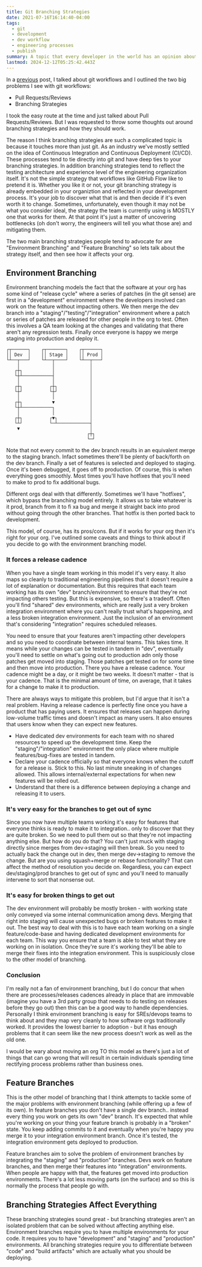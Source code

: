 ```yaml
---
title: Git Branching Strategies
date: 2021-07-16T16:14:40-04:00
tags:
  - git
  - development
  - dev workflow
  - engineering processes
  - publish
summary: A topic that every developer in the world has an opinion about
lastmod: 2024-12-12T05:25:42.443Z
---
```

In a [previous](/posts/git-workflows/) post, I talked about git workflows and I outlined the two big problems I see with git workflows:

* Pull Requests/Reviews
* Branching Strategies

I took the easy route at the time and just talked about Pull Requests/Reviews. But I was requested to throw some thoughts out around branching strategies and how they should work.

The reason I think branching strategies are such a complicated topic is because it touches more than just git. As an industry we've mostly settled on the idea of Continuous Integration and Continuous Deployment (CI/CD). These processes tend to tie directly into git and have deep ties to your branching strategies. In addition branching strategies tend to reflect the testing architecture and experience level of the engineering organization itself. It's not the simple strategy that workflows like GitHub Flow like to pretend it is. Whether you like it or not, your git branching strategy is already embedded in your organiztion and reflected in your development process. It's your job to discover what that is and then decide if it's even worth it to change. Sometimes, unfortunately, even though it may not be what you consider ideal, the strategy the team is currently using is MOSTLY one that works for them. At that point it's just a matter of uncovering bottlenecks (oh don't worry, the engineers will tell you what those are) and mitigating them.

The two main branching strategies people tend to advocate for are "Environment Branching" and "Feature Branching" so lets talk about the strategy itself, and then see how it affects your org.

## Environment Branching

Environment branching models the fact that the software at your org has some kind of "release cycle" where a series of patches (in the git sense) are first in a "development" environment where the developers involved can work on the feature without impacting others. We then merge the dev branch into a "staging"/"testing"/"integration" environment where a patch or series of patches are released for other people in the org to test. Often this involves a QA team looking at the changes and validating that there aren't any regression tests. Finally once everyone is happy we merge staging into production and deploy it.

```Environment branching example
┌┬──────┐    ┌┬───────┐    ┌┬──────┐
││ Dev  │    ││ Stage │    ││ Prod │
└┴──┬───┘    └┴──┬────┘    └┴──┬───┘
    │            │             │
   ┌┼┐           │             │
   └┼┴───────────┤             │
    │            │             │
   ┌┼┐          ┌┼┐            │
   └┼┘          └┼┘            │
    │            │             │
   ┌┼┐           ▼             │
   └┼┴───────────┐             │
    │            │             │
   ┌┼┐          ┌▼┐            │
   └┴┘          └─┴────────────┤
    ▼                          │
                              ┌┼┐
                              └─┘
```

Note that not every commit to the dev branch results in an equivalent merge to the staging branch. Infact sometimes there'll be plenty of back/forth on the dev branch. Finally a set of features is selected and deployed to staging. Once it's been debugged, it goes off to production. Of course, this is when everything goes smoothly. Most times you'll have hotfixes that you'll need to make to prod to fix additional bugs.

Different orgs deal with that differently. Sometimes we'll have "hotfixes", which bypass the branching model entirely. It allows us to take whatever is it prod, branch from it to fi xa bug and merge it straight back into prod without going through the other branches. That hotfix is then ported back to development.

This model, of course, has its pros/cons. But if it works for your org then it's right for your org. I've outlined  some caveats and things to think about if you decide to go with the environment branching model.

### It forces a release cadence

When you have a single team working in this model it's very easy. It also maps so cleanly to traditional engineering pipelines that it doesn't require a lot of explanation or documentation. But this requires that each team working has its own "dev" branch/environment to ensure that they're not impacting others testing. But this is expensive, so there's a tradeoff. Often you'll find "shared" dev environments, which are really just a very broken integration environment where you can't really trust what's happening, and a less broken integration environment. Just the inclusion of an environment that's considering "integration" requires scheduled releases.

You need to ensure that your features aren't impacting other developers and so you need to coordinate between internal teams. This takes time. It means while your changes can be tested in tandem in "dev", eventually you'll need to settle on what's going out to production adn only those patches get moved into staging. Those patches get tested on for some time and then move into production. There you have a release cadence. Your cadence might be a day, or it might be two weeks. It doesn't matter - that is your cadence. That is the minimal amount of time, on average, that it takes for a change to make it to production.

There are always ways to mitigate this problem, but I'd argue that it isn't a real problem. Having a release cadence is perfectly fine once you have a product that has paying users. It ensures that releases can happen during low-volume traffic times and doesn't impact as many users. It also ensures that users know when they can expect new features.

* Have dedicated dev environments for each team with no shared resources to speed up the development time. Keep the "staging"/"integration" environment the only place where multiple features/bug-fixes are tested in tandem.
* Declare your cadence officially so that everyone knows when the cutoff for a release is. Stick to this. No last minute sneaking in of changes allowed. This allows internal/external expectations for when new features will be rolled out.
* Understand that there is a difference between deploying a change and releasing it to users.

### It's very easy for the branches to get out of sync

Since you now have multiple teams working it's easy for features that everyone thinks is ready to make it to integration.. only to discover that they are quite broken. So we need to pull them out so that they're not impacting anything else. But how do you do that? You can't just muck with staging directly since merges from dev->staging will then break. So you need to actually back the change out in dev, then merge dev->staging to remove the change. But are you using squash+merge or rebase functionality? That can affect the method of resolution you decide on. Regardless, you can expect dev/staging/prod branches to get out of sync and you'll need to manually intervene to sort that nonsense out.

### It's easy for broken things to get out

The dev environment will probably be mostly broken - with working state only conveyed via some internal communication among devs. Merging that right into staging will cause unexpected bugs or broken features to make it out. The best way to deal with this is to have each team working on a single feature/code-base and having dedicated development environments for each team. This way you ensure that a team is able to test what they are working on in isolation. Once they're sure it's working they'll be able to merge their fixes into the integration environment. This is suspiciously close to the other model of branching.

### Conclusion

I'm really not a fan of environment branching, but I do concur that when there are processes/releases cadences already in place that are immovable (imagine you have a 3rd party group that needs to do testing on releases before they go out) then this can be a good way to handle dependencies. Personally I think environment branching is easy for SREs/devops teams to think about and they map very cleanly to how software orgs traditionally worked. It provides the lowest barrier to adoption - but it has enough problems that it can seem like the new process doesn't work as well as the old one.

I would be wary about moving an org TO this model as there's just a lot of things that can go wrong that will result in certain individuals spending time rectifying process problems rather than business ones.

## Feature Branches

This is the other model of branching that I think attempts to tackle some of the major problems with environment branching (while offering up a few of its own). In feature branches you don't have a single dev branch.. instead every thing you work on gets its own "dev" branch. It's expected that while you're working on your thing your feature branch is probably in a "broken" state. You keep adding commits to it and eventually when you're happy you merge it to your integration environment branch. Once it's tested, the integration environment gets deployed to production.

Feature branches aim to solve the problem of environment branches by integrating the "staging" and "production" branches. Devs work on feature branches, and then merge their features into "integration" environments. When people are happy with that, the features get moved into production environments. There's a lot less moving parts (on the surface) and so this is normally the process that people go with.

## Branching Strategies Affect Everything

These branching strategies sound great - but branching strategies aren't an isolated problem that can be solved without affecting anything else. Environment branches require you to have multiple environments for your code. It requires you to have "development" and "staging" and "production" environments. All branching strategies require you to differentiate between "code" and "build artifacts" which are actually what you should be deploying.
